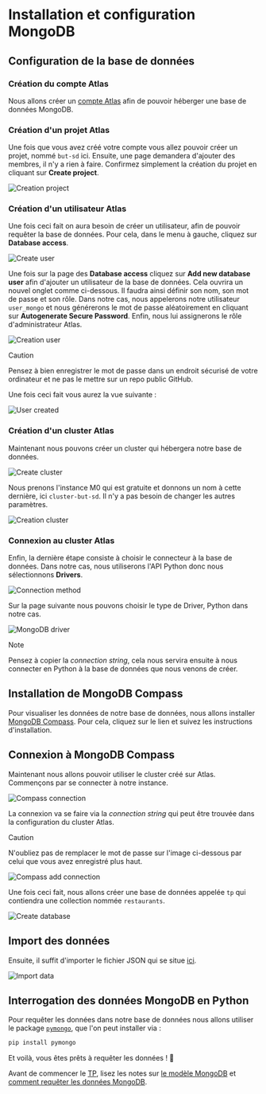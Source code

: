 
# Installation et configuration MongoDB

## Configuration de la base de données

### Création du compte Atlas

Nous allons créer un [compte Atlas](https://account.mongodb.com/account/register?signedOut=true) afin de pouvoir héberger une base de données MongoDB.

### Création d'un projet Atlas

Une fois que vous avez créé votre compte vous allez pouvoir créer un projet, nommé `but-sd` ici. Ensuite, une page demandera d'ajouter des membres, il n'y a rien à faire. Confirmez simplement la création du projet en cliquant sur **Create project**.

![Creation project](https://github.com/alannadevgen/resources-nosql/blob/main/TP/TP1/img/creation-project.png)

### Création d'un utilisateur Atlas

Une fois ceci fait on aura besoin de créer un utilisateur, afin de pouvoir requêter la base de données. Pour cela, dans le menu à gauche, cliquez sur **Database access**.

![Create user](https://github.com/alannadevgen/resources-nosql/blob/main/TP/TP1/img/create-user.png)

Une fois sur la page des **Database access** cliquez sur **Add new database user** afin d'ajouter un utilisateur de la base de données. Cela ouvrira un nouvel onglet comme ci-dessous. Il faudra ainsi définir son nom, son mot de passe et son rôle. Dans notre cas, nous appelerons notre utilisateur `user_mongo` et nous générerons le mot de passe aléatoirement en cliquant sur **Autogenerate Secure Password**. Enfin, nous lui assignerons le rôle d'administrateur Atlas.

![Creation user](https://github.com/alannadevgen/resources-nosql/blob/main/TP/TP1/img/creation-user.png)

> [!CAUTION]
> Pensez à bien enregistrer le mot de passe dans un endroit sécurisé de votre ordinateur et ne pas le mettre sur un repo public GitHub.

Une fois ceci fait vous aurez la vue suivante : 

![User created](https://github.com/alannadevgen/resources-nosql/blob/main/TP/TP1/img/user-created.png)

### Création d'un cluster Atlas

Maintenant nous pouvons créer un cluster qui hébergera notre base de données.

![Create cluster](https://github.com/alannadevgen/resources-nosql/blob/main/TP/TP1/img/create-cluster.png)

Nous prenons l'instance M0 qui est gratuite et donnons un nom à cette dernière, ici `cluster-but-sd`. Il n'y a pas besoin de changer les autres paramètres.

![Creation cluster](https://github.com/alannadevgen/resources-nosql/blob/main/TP/TP1/img/creation-cluster.png)

### Connexion au cluster Atlas

Enfin, la dernière étape consiste à choisir le connecteur à la base de données. Dans notre cas, nous utiliserons l'API Python donc nous sélectionnons **Drivers**.

![Connection method](https://github.com/alannadevgen/resources-nosql/blob/main/TP/TP1/img/connection-method.png)

Sur la page suivante nous pouvons choisir le type de Driver, Python dans notre cas.

![MongoDB driver](https://github.com/alannadevgen/resources-nosql/blob/main/TP/TP1/img/mongodb-driver.png)

> [!NOTE]  
> Pensez à copier la *connection string*, cela nous servira ensuite à nous connecter en Python à la base de données que nous venons de créer.

## Installation de MongoDB Compass

Pour visualiser les données de notre base de données, nous allons installer [MongoDB Compass](https://downloads.mongodb.com/compass/mongodb-compass-1.44.7-win32-x64.exe). Pour cela, cliquez sur le lien et suivez les instructions d'installation.

## Connexion à MongoDB Compass

Maintenant nous allons pouvoir utiliser le cluster créé sur Atlas. Commençons par se connecter à notre instance.

![Compass connection](https://github.com/alannadevgen/resources-nosql/blob/main/TP/TP1/img/compass-connection.png)

La connexion va se faire via la *connection string* qui peut être trouvée dans la configuration du cluster Atlas. 

> [!CAUTION]
> N'oubliez pas de remplacer le mot de passe sur l'image ci-dessous par celui que vous avez enregistré plus haut.

![Compass add connection](https://github.com/alannadevgen/resources-nosql/blob/main/TP/TP1/img/compass-add-connection.png)

Une fois ceci fait, nous allons créer une base de données appelée `tp` qui contiendra une collection nommée `restaurants`.

![Create database](https://github.com/alannadevgen/resources-nosql/blob/main/TP/TP1/img/create-database.png)

## Import des données

Ensuite, il suffit d'importer le fichier JSON qui se situe [ici](https://github.com/alannadevgen/formation-nosql/blob/main/TP/TP1/restaurants.json).

![Import data](https://github.com/alannadevgen/resources-nosql/blob/main/TP/TP1/img/import-data.png)

## Interrogation des données MongoDB en Python

Pour requêter les données dans notre base de données nous allons utiliser le package [`pymongo`](https://docs.mongodb.com/drivers/pymongo/), que l'on peut installer via :

```bash
pip install pymongo
```

Et voilà, vous êtes prêts à requêter les données ! :tada: 

Avant de commencer le [TP](https://github.com/alannadevgen/formation-nosql/blob/main/TP/TP1/tp1.md), lisez les notes sur [le modèle MongoDB](https://github.com/alannadevgen/formation-nosql/blob/main/TP/model-mongodb.md) et [comment requêter les données MongoDB](https://github.com/alannadevgen/formation-nosql/blob/main/TP/query-mongo.md).
